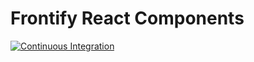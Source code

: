 # Frontify React Components

[![Continuous Integration](https://github.com/Frontify/react-components/actions/workflows/continuous-integration.yml/badge.svg)](https://github.com/Frontify/react-components/actions/workflows/continuous-integration.yml)
